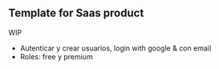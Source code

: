 ## Template for Saas product

WIP

- Autenticar y crear usuarios, login with google & con email
- Roles: free y premium
